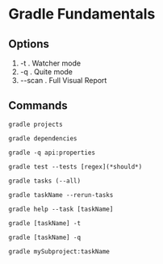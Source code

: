# Gradle Fundamentals

## Options
  1. -t . Watcher mode
  2. -q . Quite mode
  3. --scan . Full Visual Report

## Commands

```
gradle projects
```

```
gradle dependencies
```

```
gradle -q api:properties
```


```
gradle test --tests [regex](*should*)
```

```
gradle tasks (--all)
```

```
gradle taskName --rerun-tasks
```

```
gradle help --task [taskName]
```

```
gradle [taskName] -t
```

```
gradle [taskName] -q
```

```
gradle mySubproject:taskName
```
